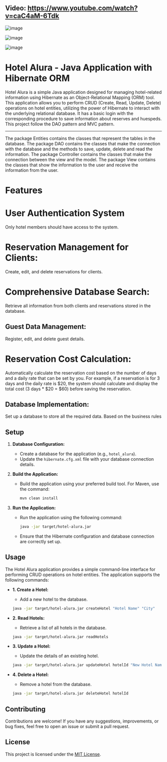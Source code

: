 

## Video: https://www.youtube.com/watch?v=caC4aM-6Tdk

![image](https://github.com/mbarrerag/Alura-Hotel/assets/101472701/633d9c37-6eee-4613-aee4-239f2cfb90fc)

![image](https://github.com/mbarrerag/Alura-Hotel/assets/101472701/694ac22c-d69e-4f52-8caa-52aeb925ecb0)

![image](https://github.com/mbarrerag/Alura-Hotel/assets/101472701/25af4306-6a9b-4d87-966a-ea3198ecd68a)

# Hotel Alura - Java Application with Hibernate ORM

Hotel Alura is a simple Java application designed for managing hotel-related information using Hibernate as an Object-Relational Mapping (ORM) tool. This application allows you to perform CRUD (Create, Read, Update, Delete) operations on hotel entities, utilizing the power of Hibernate to interact with the underlying relational database. It has a basic login with the corresponding procedure to save information about reserves and huespeds.
This project follow the DAO pattern and MVC pattern.
<hr>

The package Entities contains the classes that represent the tables in the database.
The package DAO contains the classes that make the connection with the database and the methods to save, update, delete and read the information.
The package Controller contains the classes that make the connection between the view and the model.
The package View contains the classes that show the information to the user and receive the information from the user.

# Features

# User Authentication System

Only hotel members should have access to the system.

# Reservation Management for Clients:

 Create, edit, and delete reservations for clients.

# Comprehensive Database Search:

 Retrieve all information from both clients and reservations stored in the database.

## Guest Data Management:

 Register, edit, and delete guest details.

# Reservation Cost Calculation:

Automatically calculate the reservation cost based on the number of days and a daily rate that can be set by you. For example, if a reservation is for 3 days and the daily rate is $20, the system should calculate and display the total cost (3 days * $20 = $60) before saving the reservation.


## Database Implementation:

Set up a database to store all the required data. Based on the business rules

## Setup

1. **Database Configuration:**
   - Create a database for the application (e.g., `hotel_alura`).
   - Update the `hibernate.cfg.xml` file with your database connection details.

2. **Build the Application:**
   - Build the application using your preferred build tool. For Maven, use the command:
     ```bash
     mvn clean install
     ```

3. **Run the Application:**
   - Run the application using the following command:
     ```bash
     java -jar target/hotel-alura.jar
     ```
   - Ensure that the Hibernate configuration and database connection are correctly set up.

## Usage

The Hotel Alura application provides a simple command-line interface for performing CRUD operations on hotel entities. The application supports the following commands:

- **1. Create a Hotel:**
  - Add a new hotel to the database.
  ```bash
  java -jar target/hotel-alura.jar createHotel "Hotel Name" "City"
  ```

- **2. Read Hotels:**
  - Retrieve a list of all hotels in the database.
  ```bash
  java -jar target/hotel-alura.jar readHotels
  ```

- **3. Update a Hotel:**
  - Update the details of an existing hotel.
  ```bash
  java -jar target/hotel-alura.jar updateHotel hotelId "New Hotel Name" "New City"
  ```

- **4. Delete a Hotel:**
  - Remove a hotel from the database.
  ```bash
  java -jar target/hotel-alura.jar deleteHotel hotelId
  ```

## Contributing

Contributions are welcome! If you have any suggestions, improvements, or bug fixes, feel free to open an issue or submit a pull request.

## License

This project is licensed under the [MIT License](LICENSE).
